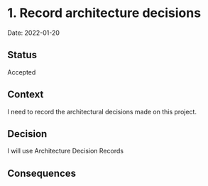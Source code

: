 # 1. Record architecture decisions

Date: 2022-01-20

## Status

Accepted

## Context

I need to record the architectural decisions made on this project.

## Decision

I will use Architecture Decision Records

## Consequences
